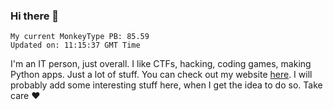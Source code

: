 ### Hi there 👋
<!-- PB START -->
```
My current MonkeyType PB: 85.59
Updated on: 11:15:37 GMT Time
```
<!-- PB END -->
I'm an IT person, just overall. I like CTFs, hacking, coding games, making Python apps. Just a lot of stuff.
You can check out my website [here](https://skill3472.github.io/).
I will probably add some interesting stuff here, when I get the idea to do so. Take care ❤️
